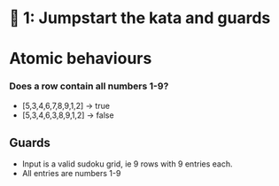 # 🍅 1: Jumpstart the kata and guards

# Atomic behaviours

### Does a row contain all numbers 1-9?

- [5,3,4,6,7,8,9,1,2] -> true
- [5,3,4,6,3,8,9,1,2] -> false

## Guards

- Input is a valid sudoku grid, ie 9 rows with 9 entries each.
- All entries are numbers 1-9

